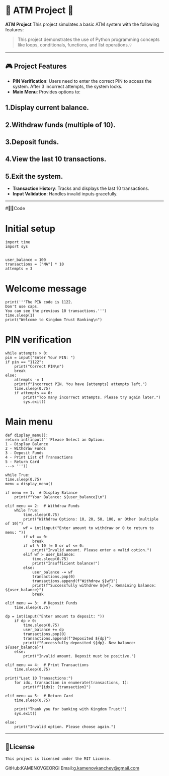 # 🏧 ATM Project 🏧

**ATM Project** This project simulates a basic ATM system with the following features:

> This project demonstrates the use of Python programming concepts like loops, conditionals, functions, and list operations.💡


---

## 🎮 Project Features
- **PIN Verification**: Users need to enter the correct PIN to access the system. After 3 incorrect attempts, the system locks.
- **Main Menu**: Provides options to:
## 1.Display current balance.
## 2.Withdraw funds (multiple of 10).
## 3.Deposit funds.
## 4.View the last 10 transactions.
## 5.Exit the system.
- **Transaction History**: Tracks and displays the last 10 transactions.
- **Input Validation**: Handles invalid inputs gracefully.

---


#👨‍💻Code
# Initial setup
    import time
    import sys


    user_balance = 100
    transactions = ["NA"] * 10
    attempts = 3

# Welcome message
    print('''The PIN code is 1122.
    Don't use caps.
    You can see the previous 10 transactions.''')
    time.sleep(1)
    print("Welcome to Kingdom Trust Banking\n")

# PIN verification
    while attempts > 0:
    pin = input("Enter Your PIN: ")
    if pin == "1122":
        print("Correct PIN\n")
        break
    else:
        attempts -= 1
        print(f"Incorrect PIN. You have {attempts} attempts left.")
        time.sleep(0.75)
        if attempts == 0:
            print("Too many incorrect attempts. Please try again later.")
            sys.exit()

 # Main menu
    def display_menu():
    return int(input('''Please Select an Option:
    1 - Display Balance
    2 - Withdraw Funds
    3 - Deposit Funds
    4 - Print List of Transactions
    5 - Return Card
    ---> '''))

    while True:
    time.sleep(0.75)
    menu = display_menu()

    if menu == 1:  # Display Balance
        print(f"Your Balance: ${user_balance}\n")

    elif menu == 2:  # Withdraw Funds
        while True:
            time.sleep(0.75)
            print("Withdraw Options: 10, 20, 50, 100, or Other (multiple of 10)")
            wf = int(input("Enter amount to withdraw or 0 to return to menu: "))
            if wf == 0:
                break
            if wf % 10 != 0 or wf <= 0:
                print("Invalid amount. Please enter a valid option.")
            elif wf > user_balance:
                time.sleep(0.75)
                print("Insufficient balance!")
            else:
                user_balance -= wf
                transactions.pop(0)
                transactions.append(f"Withdrew ${wf}")
                print(f"Successfully withdrew ${wf}. Remaining balance: ${user_balance}")
                break

    elif menu == 3:  # Deposit Funds
        time.sleep(0.75)

    dp = int(input("Enter amount to deposit: "))
        if dp > 0:
            time.sleep(0.75)
            user_balance += dp
            transactions.pop(0)
            transactions.append(f"Deposited ${dp}")
            print(f"Successfully deposited ${dp}. New balance: ${user_balance}")
        else:
            print("Invalid amount. Deposit must be positive.")

    elif menu == 4:  # Print Transactions
        time.sleep(0.75)

    print("Last 10 Transactions:")
        for idx, transaction in enumerate(transactions, 1):
            print(f"{idx}: {transaction}")

    elif menu == 5:  # Return Card
        time.sleep(0.75)

        print("Thank you for banking with Kingdom Trust!")
        sys.exit()

    else:
        print("Invalid option. Please choose again.")

---
## 📜License

    This project is licensed under the MIT License.

GitHub:KAMENOVGEORGI
Email:g.kamenovkanchev@gmail.com

